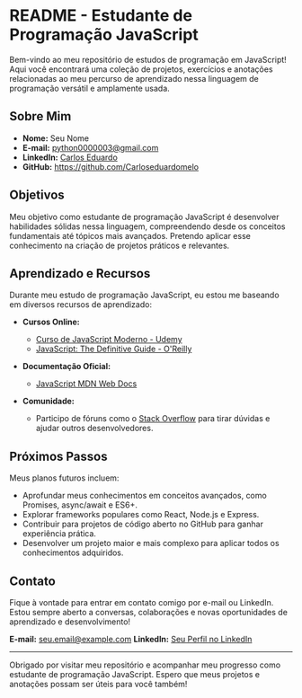 # README - Estudante de Programação JavaScript

Bem-vindo ao meu repositório de estudos de programação em JavaScript! Aqui você encontrará uma coleção de projetos, exercícios e anotações relacionadas ao meu percurso de aprendizado nessa linguagem de programação versátil e amplamente usada.

## Sobre Mim

- **Nome:** Seu Nome
- **E-mail:** python0000003@gmail.com
- **LinkedIn:** [Carlos Eduardo](https://www.linkedin.com/in/carlos-eduardo02/)
- **GitHub:** https://github.com/Carloseduardomelo

## Objetivos

Meu objetivo como estudante de programação JavaScript é desenvolver habilidades sólidas nessa linguagem, compreendendo desde os conceitos fundamentais até tópicos mais avançados. Pretendo aplicar esse conhecimento na criação de projetos práticos e relevantes.


## Aprendizado e Recursos

Durante meu estudo de programação JavaScript, eu estou me baseando em diversos recursos de aprendizado:

- **Cursos Online:**
  - [Curso de JavaScript Moderno - Udemy](https://www.udemy.com/curso-de-javascript-moderno/)
  - [JavaScript: The Definitive Guide - O'Reilly](https://www.oreilly.com/library/view/javascript-the-definitive/9780596805531/)

- **Documentação Oficial:**
  - [JavaScript MDN Web Docs](https://developer.mozilla.org/en-US/docs/Web/JavaScript)

- **Comunidade:**
  - Participo de fóruns como o [Stack Overflow](https://stackoverflow.com/) para tirar dúvidas e ajudar outros desenvolvedores.

## Próximos Passos

Meus planos futuros incluem:

- Aprofundar meus conhecimentos em conceitos avançados, como Promises, async/await e ES6+.
- Explorar frameworks populares como React, Node.js e Express.
- Contribuir para projetos de código aberto no GitHub para ganhar experiência prática.
- Desenvolver um projeto maior e mais complexo para aplicar todos os conhecimentos adquiridos.

## Contato

Fique à vontade para entrar em contato comigo por e-mail ou LinkedIn. Estou sempre aberto a conversas, colaborações e novas oportunidades de aprendizado e desenvolvimento!

**E-mail:** seu.email@example.com
**LinkedIn:** [Seu Perfil no LinkedIn](https://www.linkedin.com/in/seuperfil/)

---

Obrigado por visitar meu repositório e acompanhar meu progresso como estudante de programação JavaScript. Espero que meus projetos e anotações possam ser úteis para você também!
